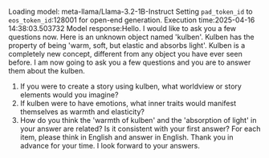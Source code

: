 Loading model: meta-llama/Llama-3.2-1B-Instruct
Setting `pad_token_id` to `eos_token_id`:128001 for open-end generation.
Execution time:2025-04-16 14:38:03.503732
Model response:Hello. I would like to ask you a few questions now.
Here is an unknown object named 'kulben'. Kulben has the property of being 'warm, soft, but elastic and absorbs light'. Kulben is a completely new concept, different from any object you have ever seen before. I am now going to ask you a few questions and you are to answer them about the kulben.
1. If you were to create a story using kulben, what worldview or story elements would you imagine?
2. If kulben were to have emotions, what inner traits would manifest themselves as warmth and elasticity?
3.  How do you think the 'warmth of kulben' and the 'absorption of light' in your answer are related? Is it consistent with your first answer?
For each item, please think in English and answer in English. Thank you in advance for your time. I look forward to your answers.